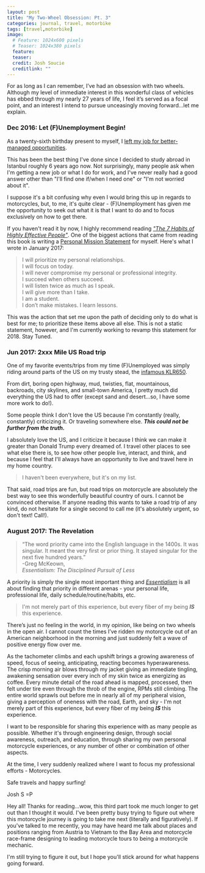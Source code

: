 ```yaml
---
layout: post
title: "My Two-Wheel Obsession: Pt. 3"
categories: journal, travel, motorbike
tags: [travel,motorbike]
image:
  # Feature: 1024x600 pixels
  # Teaser: 1024x380 pixels
  feature:
  teaser:
  credit: Josh Soucie
  creditlink: ""
---
```


For as long as I can remember, I’ve had an obsession with two wheels. Although my level of immediate interest in this wonderful class of vehicles has ebbed through my nearly 27 years of life, I feel it’s served as a focal point, and an interest I intend to pursue unceasingly moving forward...let me explain.

### Dec 2016: Let (F)Unemployment Begin!
As a twenty-sixth birthday present to myself, I [left my job for better-managed opportunities][ComingSoon].

This has been the best thing I've done since I decided to study abroad in Istanbul roughly 6 years ago now. Not surprisingly, many people ask when I'm getting a new job or what I do for work, and I've never really had a good answer other than "I'll find one if/when I need one" or "I'm not worried about it".

I suppose it's a bit confusing why even I would bring this up in regards to motorcycles, but, to me, it's quite clear - (F)Unemployment has given me the opportunity to seek out what it is that I want to do and to focus exclusively on how to get there.

If you haven't read it by now, I highly recommend reading _["The 7 Habits of Highly Effective People"][1]_. One of the biggest actions that came from reading this book is writing a [Personal Mission Statement][ComingSoon] for myself. Here's what I wrote in January 2017:

> I will prioritize my personal relationships.  
I will focus on today.  
I will never compromise my personal or professional integrity.  
I succeed when others succeed.  
I will listen twice as much as I speak.  
I will give more than I take.  
I am a student.  
I don’t make mistakes. I learn lessons.

This was the action that set me upon the path of deciding only to do what is best for me; to prioritize these items above all else. This is not a static statement, however, and I'm currently working to revamp this statement for 2018. Stay Tuned.

### Jun 2017: 2xxx Mile US Road trip
One of my favorite events/trips from my time (F)Unemployed was simply riding around parts of the US on my trusty stead, the [infamous KLR650](/2018/my-twowheel-obsession-pt2).

From dirt, boring open highway, mud, twisties, flat, mountainous, backroads, city skylines, and small-town America, I pretty much did everything the US had to offer (except sand and desert...so, I have some more work to do!).

Some people think I don't love the US because I'm constantly (really, constantly) criticizing it. Or traveling somewhere else. ___This could not be further from the truth.___

I absolutely love the US, and I criticize it because I think we can make it greater than Donald Trump every dreamed of. I travel other places to see what else there is, to see how other people live, interact, and think, and because I feel that I'll always have an opportunity to live and travel here in my home country.

> I haven't been everywhere, but it's on my list.

That said, road trips are fun, but road trips on motorcycle are absolutely the best way to see this wonderfully beautiful country of ours. I cannot be convinced otherwise. If anyone reading this wants to take a road trip of any kind, do not hesitate for a single second to call me (it's absolutely urgent, so don't text! Call!).

### August 2017: The Revelation
>“The word priority came into the English language in the 1400s. It was singular. It meant the very first or prior thing. It stayed singular for the next five hundred years.”  
-Greg McKeown,  
  _Essentialism: The Disciplined Pursuit of Less_

A priority is simply the single most important thing and _[Essentialism][3]_ is all about finding that priority in different arenas - your personal life, professional life, daily schedule/routine/habits, etc.

> I'm not merely part of this experience, but every fiber of my being ***IS*** this experience.

There’s just no feeling in the world, in my opinion, like being on two wheels in the open air. I cannot count the times I’ve ridden my motorcycle out of an American neighborhood in the morning and just suddenly felt a wave of positive energy flow over me.

As the tachometer climbs and each upshift brings a growing awareness of speed, focus of seeing, anticipating, reacting becomes hyperawareness. The crisp morning air blows through my jacket giving an immediate tingling, awakening sensation over every inch of my skin twice as energizing as coffee. Every minute detail of the road ahead is mapped, processed, then felt under tire even through the throb of the engine, RPMs still climbing. The entire world sprawls out before me in nearly all of my peripheral vision, giving a perception of oneness with the road, Earth, and sky - I'm not merely part of this experience, but every fiber of my being ***IS*** this experience.

I want to be responsible for sharing this experience with as many people as possible. Whether it's through engineering design, through social awareness, outreach, and education, through sharing my own personal motorcycle experiences, or any number of other or combination of other aspects.

At the time, I very suddenly realized where I want to focus my professional efforts - Motorcycles.

Safe travels and happy surfing!

Josh S =P


Hey all! Thanks for reading...wow, this third part took me much longer to get out than I thought it would. I've been pretty busy trying to figure out where this motorcycle journey is going to take me next (literally and figuratively). If you've talked to me recently, you may have heard me talk about places and positions ranging from Austria to Vietnam to the Bay Area and motorcycle race-frame designing to leading motorcycle tours to being a motorcycle mechanic.

I'm still trying to figure it out, but I hope you'll stick around for what happens going forward.

[1]: https://www.stephencovey.com/7habits/7habits.php
[2]:  (/2018/my-twowheel-obsession-pt2)
[3]: https://gregmckeown.com/product/essentialism-the-disciplined-pursuit-of-less/
[ComingSoon]: http://www.joshsoucie.com/comingsoon
